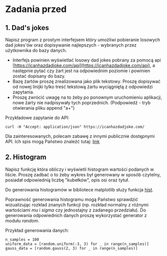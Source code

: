 # Zadania przed

## 1. Dad's jokes

Napisz program z prostym interfejsem który umożliwi pobieranie losowych dad jokes'ów oraz dopisywanie najlepszych - wybranych przez użytkownika do bazy danych.

- Interfejs powinien wyświetlać losowy dad jokes pobrany za pomocą api [https://icanhazdadjoke.com/api](https://icanhazdadjoke.com/api), a następnie pytać czy żart jest na odpowiednim poziomie i powinien zostać dopisany do bazy. 
- Bazę żartów proszę zrealizowana jako plik tekstowy. Proszę dopisywać od nowej linijki tylko treść tekstową żartu wyciągniętą z odpowiedzi zapytania. 
- Proszę zwrócić uwagę na to żeby po ponownym uruchomieniu aplikacji, nowe żarty nie nadpisywały tych poprzednich. (Podpowiedź - tryb otwierania pliku append "a+")

Przykładowe zapytanie do API:
```
curl -H "Accept: application/json" https://icanhazdadjoke.com/
```

Dla zainteresowanych, polecam zabawę z innymi publicznie dostępnymi API. Ich spis mogą Państwo znaleźć tutaj: [link](https://github.com/public-apis/public-apis)

## 2. Histogram

Napisz funkcję która obliczy i wyświetli histogram wartości podanych w liście. Proszę zadbać o to żeby wykres był generowany w sposób czytelny, posiadał odpowiednią liczbę "kubełków", opis osi oraz tytuł.

Do generowania histogramów w bibliotece matplotlib służy funkcja [hist](https://matplotlib.org/3.3.3/api/_as_gen/matplotlib.pyplot.hist.html).

Poprawność generowania histogramu mogą Państwo sprawdzić wizualizując rozkład znanych funkcji (np. rozkład normalny z różnymi wartościami *mu* i *sigma* czy jednostajny z zadanego przedziału). Do generowania odpowiednich danych proszę wykorzystać generator z modułu *random*. 

Przykład generowania danych:

```
n_samples = 100
uniform_data = [random.uniform(-3, 3) for _ in range(n_samples)]
gauss_data = [random.gauss(2, 3) for _ in range(n_samples)]
```
